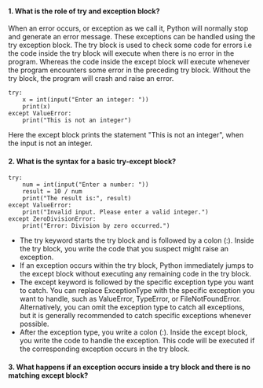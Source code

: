 #### 1. What is the role of try and exception block?
When an error occurs, or exception as we call it, Python will normally stop and generate an error message. These exceptions can be handled using the try exception block.
The try block is used to check some code for errors i.e the code inside the try block will execute when there is no error in the program.
Whereas the code inside the except block will execute whenever the program encounters some error in the preceding try block. Without the try block, the program will crash and raise an error. 
```
try:
    x = int(input("Enter an integer: "))
    print(x)
except ValueError:
    print("This is not an integer")
```
Here the except block prints the statement "This is not an integer", when the input is not an integer.
#### 2. What is the syntax for a basic try-except block?
```
try:
    num = int(input("Enter a number: "))
    result = 10 / num
    print("The result is:", result)
except ValueError:
    print("Invalid input. Please enter a valid integer.")
except ZeroDivisionError:
    print("Error: Division by zero occurred.")
```
- The try keyword starts the try block and is followed by a colon (:). Inside the try block, you write the code that you suspect might raise an exception.
- If an exception occurs within the try block, Python immediately jumps to the except block without executing any remaining code in the try block.
- The except keyword is followed by the specific exception type you want to catch. You can replace ExceptionType with the specific exception you want to handle, such as ValueError, TypeError, or FileNotFoundError. Alternatively, you can omit the exception type to catch all exceptions, but it is generally recommended to catch specific exceptions whenever possible.
- After the exception type, you write a colon (:). Inside the except block, you write the code to handle the exception. This code will be executed if the corresponding exception occurs in the try block.
#### 3. What happens if an exception occurs inside a try block and there is no matching except block?









